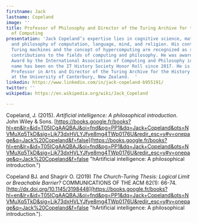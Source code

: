 ```yaml
---
firstname: Jack
lastname: Copeland
image: ''
title: Professor of Philosophy and Director of the Turing Archive for the History
  of Computing
presentation: 'Jack Copeland’s expertise lies in cognitive science, mathematical logic,
  and philosophy of computation, language, mind, and religion. His contributions on
  Turing machines and the concept of hypercomputing are recognized as substantial
  contributions to the fields of computing and philosophy. He was awarded a Covey
  Award by the International Association of Computing and Philosophy in 2016 and his
  name has been on the IT History Society Honor Roll since 2017. He is Distinguished
  Professor in Arts and Director of the Turing Archive for the History of Computing
  at the University of Canterbury, New Zealand.  '
linkedin: https://www.linkedin.com/in/jack-copeland-b955191/
twitter: ''
wikipedia: https://en.wikipedia.org/wiki/Jack_Copeland

---
```

Copeland, J. (2015). _Artificial intelligence: A philosophical introduction_. John Wiley & Sons. [https://books.google.fr/books?hl=en&lr=&id=T05ICgAAQBAJ&oi=fnd&pg=PP1&dq=Jack+Copeland&ots=NVMuXq5TkD&sig=Ljk73dxHVLYJfye8mg4TWp0176U&redir_esc=y#v=onepage&q=Jack%20Copeland&f=false](https://books.google.fr/books?hl=en&lr=&id=T05ICgAAQBAJ&oi=fnd&pg=PP1&dq=Jack+Copeland&ots=NVMuXq5TkD&sig=Ljk73dxHVLYJfye8mg4TWp0176U&redir_esc=y#v=onepage&q=Jack%20Copeland&f=false "hArtificial intelligence: A philosophical introduction.")

Copeland BJ. and Shagrir O. (2019) _The Church-Turing Thesis: Logical Limit or Breachable Barrier?_ COMMUNICATIONS OF THE ACM 62(1): 66-74. [http://dx.doi.org/10.1145/3198448](https://books.google.fr/books?hl=en&lr=&id=T05ICgAAQBAJ&oi=fnd&pg=PP1&dq=Jack+Copeland&ots=NVMuXq5TkD&sig=Ljk73dxHVLYJfye8mg4TWp0176U&redir_esc=y#v=onepage&q=Jack%20Copeland&f=false "hArtificial intelligence: A philosophical introduction.").